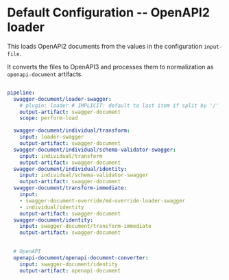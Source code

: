 # Default Configuration -- OpenAPI2 loader

This loads OpenAPI2 documents from the values in the configuration `input-file`.

It converts the files to OpenAPI3 and processes them to normalization as
`openapi-document` artifacts.


``` yaml

pipeline:
  swagger-document/loader-swagger:
    # plugin: loader # IMPLICIT: default to last item if split by '/'
    output-artifact: swagger-document
    scope: perform-load

  swagger-document/individual/transform:
    input: loader-swagger
    output-artifact: swagger-document
  swagger-document/individual/schema-validator-swagger:
    input: individual/transform
    output-artifact: swagger-document 
  swagger-document/individual/identity:
    input: individual/schema-validator-swagger
    output-artifact: swagger-document 
  swagger-document/transform-immediate:
    input:
    - swagger-document-override/md-override-loader-swagger
    - individual/identity
    output-artifact: swagger-document
  swagger-document/identity:
    input: swagger-document/transform-immediate
    output-artifact: swagger-document
  

  # OpenAPI
  openapi-document/openapi-document-converter:
    input: swagger-document/identity
    output-artifact: openapi-document
```
